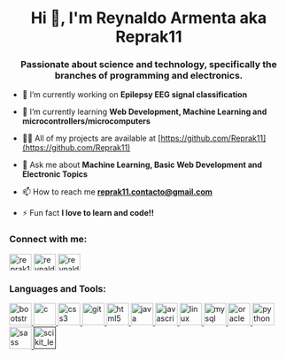 <h1 align="center">Hi 👋, I'm Reynaldo Armenta aka Reprak11</h1>
<h3 align="center">Passionate about science and technology, specifically the branches of programming and electronics.</h3>

- 🔭 I’m currently working on **Epilepsy EEG signal classification**

- 🌱 I’m currently learning **Web Development, Machine Learning and microcontrollers/microcomputers**

- 👨‍💻 All of my projects are available at [https://github.com/Reprak11](https://github.com/Reprak11)

- 💬 Ask me about **Machine Learning, Basic Web Development and Electronic Topics**

- 📫 How to reach me **reprak11.contacto@gmail.com**

- ⚡ Fun fact **I love to learn and code!!**

<p align="left">
<h3 align="left">Connect with me:</h3>
<a href="https://twitter.com/reprak11" target="blank"><img align="center" src="https://cdn.jsdelivr.net/npm/simple-icons@3.0.1/icons/twitter.svg" alt="reprak11" height="30" width="40" /></a>
<a href="https://www.hackerrank.com/reynaldoarmenta1" target="blank"><img align="center" src="https://cdn.jsdelivr.net/npm/simple-icons@3.0.1/icons/hackerrank.svg" alt="reynaldoarmenta1" height="30" width="40" /></a>
<a href="https://www.leetcode.com/reynaldoarmenta1" target="blank"><img align="center" src="https://cdn.jsdelivr.net/npm/simple-icons@3.0.1/icons/leetcode.svg" alt="reynaldoarmenta1" height="30" width="40" /></a>
</p>

<h3 align="left">Languages and Tools:</h3>
<p align="left"> <a href="https://getbootstrap.com" target="_blank"> <img src="https://devicons.github.io/devicon/devicon.git/icons/bootstrap/bootstrap-plain.svg" alt="bootstrap" width="40" height="40"/> </a> <a href="https://www.cprogramming.com/" target="_blank"> <img src="https://devicons.github.io/devicon/devicon.git/icons/c/c-original.svg" alt="c" width="40" height="40"/> </a> <a href="https://www.w3schools.com/css/" target="_blank"> <img src="https://devicons.github.io/devicon/devicon.git/icons/css3/css3-original-wordmark.svg" alt="css3" width="40" height="40"/> </a> <a href="https://git-scm.com/" target="_blank"> <img src="https://www.vectorlogo.zone/logos/git-scm/git-scm-icon.svg" alt="git" width="40" height="40"/> </a> <a href="https://www.w3.org/html/" target="_blank"> <img src="https://devicons.github.io/devicon/devicon.git/icons/html5/html5-original-wordmark.svg" alt="html5" width="40" height="40"/> </a> <a href="https://www.java.com" target="_blank"> <img src="https://devicons.github.io/devicon/devicon.git/icons/java/java-original-wordmark.svg" alt="java" width="40" height="40"/> </a> <a href="https://developer.mozilla.org/en-US/docs/Web/JavaScript" target="_blank"> <img src="https://devicons.github.io/devicon/devicon.git/icons/javascript/javascript-original.svg" alt="javascript" width="40" height="40"/> </a> <a href="https://www.linux.org/" target="_blank"> <img src="https://devicons.github.io/devicon/devicon.git/icons/linux/linux-original.svg" alt="linux" width="40" height="40"/> </a> <a href="https://www.mysql.com/" target="_blank"> <img src="https://devicons.github.io/devicon/devicon.git/icons/mysql/mysql-original-wordmark.svg" alt="mysql" width="40" height="40"/> </a> <a href="https://www.oracle.com/" target="_blank"> <img src="https://devicons.github.io/devicon/devicon.git/icons/oracle/oracle-original.svg" alt="oracle" width="40" height="40"/> </a> <a href="https://www.python.org" target="_blank"> <img src="https://devicons.github.io/devicon/devicon.git/icons/python/python-original.svg" alt="python" width="40" height="40"/> </a> <a href="https://sass-lang.com" target="_blank"> <img src="https://devicons.github.io/devicon/devicon.git/icons/sass/sass-original.svg" alt="sass" width="40" height="40"/> </a> <a href="" target="_blank"> <img src="https://upload.wikimedia.org/wikipedia/commons/0/05/Scikit_learn_logo_small.svg" alt="scikit_learn" width="40" height="40"/> </a> </p>

